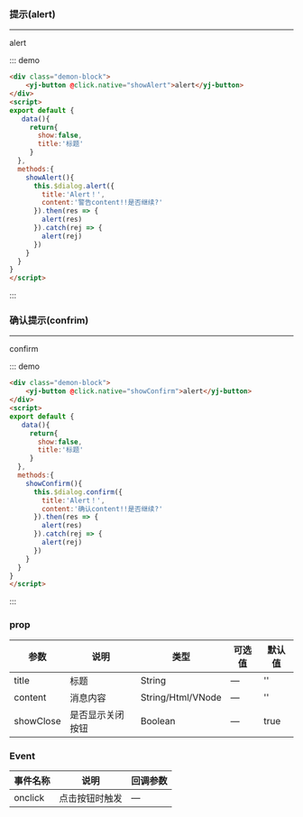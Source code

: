 

### 提示(alert)
---
<div class="demon-block">
    <yj-button @click.native="showAlert">alert</yj-button>
</div>
<script>
export default {
   data(){
     return{
       show:false,
       title:'标题'
     }
  },
  methods:{
    showAlert(){
      this.$dialog.alert({
        title:'Alert！',
        content:'警告content!!是否继续?'
      }).then(res => {
        alert(res)
      }).catch(rej => {
        alert(rej)
      })
    },
    showConfirm(){
      this.$dialog.confirm({
        title:'Alert！',
        content:'确认content!!是否继续?',
      }).then(res => {
        alert(res)
      }).catch(rej => {
        alert(rej)
      })
    }
  }
}
</script>


::: demo
```html
<div class="demon-block">
    <yj-button @click.native="showAlert">alert</yj-button>
</div>
<script>
export default {
   data(){
     return{
       show:false,
       title:'标题'
     }
  },
  methods:{
    showAlert(){
      this.$dialog.alert({
        title:'Alert！',
        content:'警告content!!是否继续?'
      }).then(res => {
        alert(res)
      }).catch(rej => {
        alert(rej)
      })
    }
  }
}
</script>

```
:::
### 确认提示(confrim)
---
<div class="demon-block">
    <yj-button @click.native="showConfirm">confirm</yj-button>
</div>

::: demo
```html
<div class="demon-block">
    <yj-button @click.native="showConfirm">alert</yj-button>
</div>
<script>
export default {
   data(){
     return{
       show:false,
       title:'标题'
     }
  },
  methods:{
    showConfirm(){
      this.$dialog.confirm({
        title:'Alert！',
        content:'确认content!!是否继续?'
      }).then(res => {
        alert(res)
      }).catch(rej => {
        alert(rej)
      })
    }
  }
}
</script>

```
:::

### prop
| 参数      | 说明                                 | 类型      | 可选值       | 默认值   |
|---------- |------------------------------------ |---------- |------------- |-------- |
|title      |标题 |	String   |	—           | '' |
|content      |	消息内容 |	String/Html/VNode  |	—           | '' |
|showClose      |	是否显示关闭按钮 |	Boolean   |	—           | true |
### Event
| 事件名称      | 说明       | 回调参数   |
|------------- |----------- |---------  |
|onclick         |点击按钮时触发| —  |
